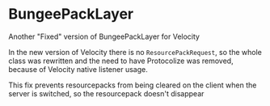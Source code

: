 # BungeePackLayer
Another "Fixed" version of BungeePackLayer for Velocity

In the new version of Velocity there is no `ResourcePackRequest`, so the whole class was rewritten and the need to have Protocolize was removed, because of Velocity native listener usage.

This fix prevents resourcepacks from being cleared on the client when the server is switched, so the resourcepack doesn't disappear
